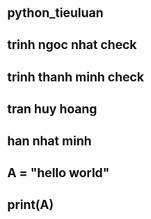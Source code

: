 # python_tieuluan
# trinh ngoc nhat check
# trinh thanh minh check
# tran huy hoang
# han nhat minh
# A  = "hello world"
# print(A)
